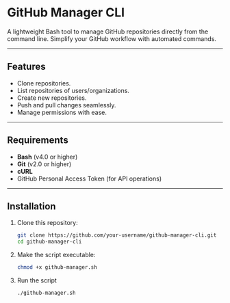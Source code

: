 # GitHub Manager CLI

A lightweight Bash tool to manage GitHub repositories directly from the command line. Simplify your GitHub workflow with automated commands.

---

## Features

- Clone repositories.
- List repositories of users/organizations.
- Create new repositories.
- Push and pull changes seamlessly.
- Manage permissions with ease.

---

## Requirements

- **Bash** (v4.0 or higher)
- **Git** (v2.0 or higher)
- **cURL**
- GitHub Personal Access Token (for API operations)

---

## Installation

1. Clone this repository:
   ```bash
   git clone https://github.com/your-username/github-manager-cli.git
   cd github-manager-cli
2. Make the script executable:
   ```bash
   chmod +x github-manager.sh
3. Run the script
   ```bash
   ./github-manager.sh
